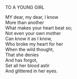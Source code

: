 TO A YOUNG GIRL  
  
MY dear, my dear, I know  
More than another  
What makes your heart beat so;  
Not even your own mother  
Can know it as I know,  
Who broke my heart for her  
When the wild thought,  
That she denies  
And has forgot,  
Set all her blood astir  
And glittered in her eyes.  
